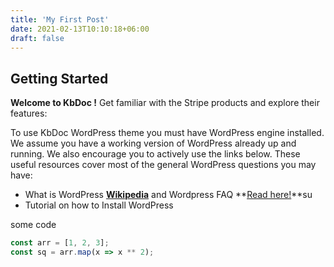 ```yaml
---
title: 'My First Post'
date: 2021-02-13T10:10:18+06:00
draft: false
---
```


## Getting Started

**Welcome to KbDoc !** Get familiar with the
Stripe products and explore their features:

To use KbDoc WordPress theme you must have WordPress engine
installed. We assume you have a working version of WordPress
already up and running. We also encourage you to actively
use the links below. These useful resources cover most of
the general WordPress questions you may have:

- What is WordPress **[Wikipedia](https://en.wikipedia.org/wiki/WordPress)** and Wordpress FAQ **[Read here!](https://codex.wordpress.org/FAQ_New_To_WordPress)**su
- Tutorial on how to Install WordPress

some code

```js
const arr = [1, 2, 3];
const sq = arr.map(x => x ** 2);
```
